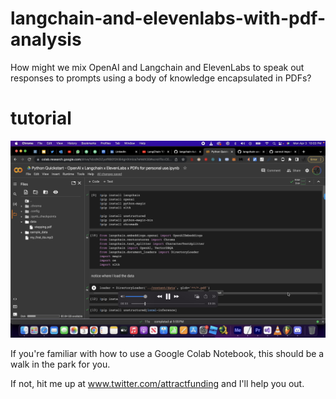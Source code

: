 # langchain-and-elevenlabs-with-pdf-analysis
How might we mix OpenAI and Langchain and ElevenLabs to speak out responses to prompts using a body of knowledge encapsulated in PDFs?

# tutorial

[![Watch the video](https://github.com/unicornlaunching/langchain-and-elevenlabs-with-pdf-analysis/raw/main/Screen%20Shot%202023-04-03%20at%2010.14.46%20PM.png)](https://www.youtube.com/watch?v=e4Ed2Jr5WL8)


If you're familiar with how to use a Google Colab Notebook, this should be a walk in the park for you.

If not, hit me up at www.twitter.com/attractfunding and I'll help you out.
